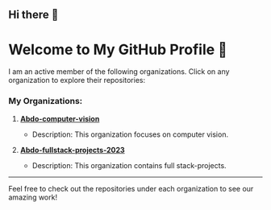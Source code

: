 ## Hi there 👋

<!--
**abdo5/abdo5** is a ✨ _special_ ✨ repository because its `README.md` (this file) appears on your GitHub profile.

Here are some ideas to get you started:

- 🔭 I’m currently working on ...
- 🌱 I’m currently learning ...
- 👯 I’m looking to collaborate on ...
- 🤔 I’m looking for help with ...
- 💬 Ask me about ...
- 📫 How to reach me: ...
- 😄 Pronouns: ...
- ⚡ Fun fact: ...
-->

# Welcome to My GitHub Profile 👋

I am an active member of the following organizations. Click on any organization to explore their repositories:

### My Organizations:
1. [**Abdo-computer-vision**](https://github.com/Abdo-computer-vision)
   - Description: This organization focuses on computer vision.

2. [**Abdo-fullstack-projects-2023**](https://github.com/Abdo-fullstack-projects-2023)
   - Description: This organization contains full stack-projects.

---

Feel free to check out the repositories under each organization to see our amazing work!


